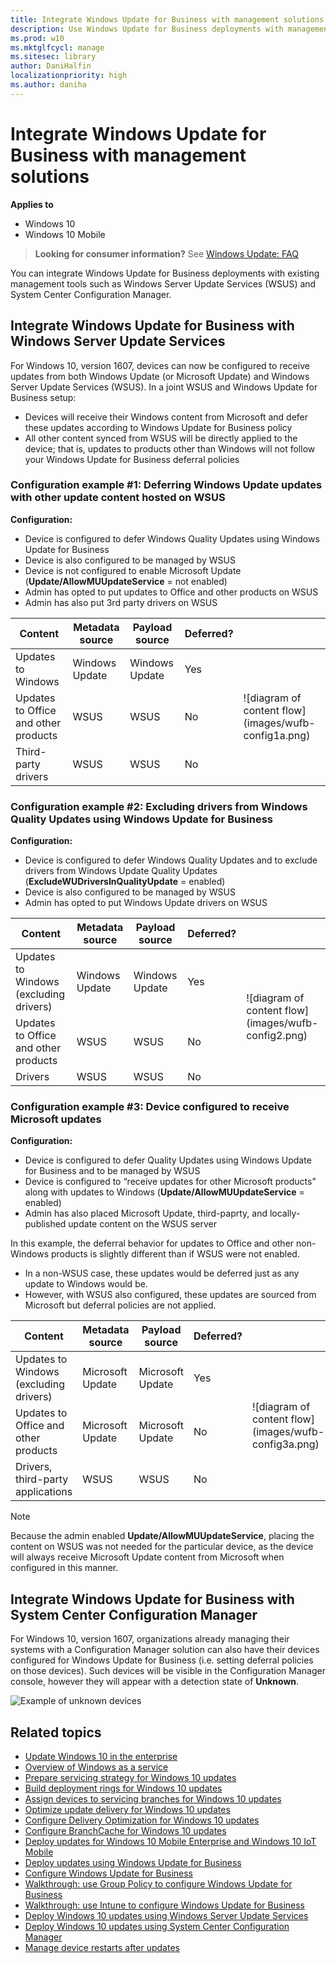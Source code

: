 ```yaml
---
title: Integrate Windows Update for Business with management solutions (Windows 10)
description: Use Windows Update for Business deployments with management tools such as Windows Server Update Services (WSUS) and System Center Configuration Manager.
ms.prod: w10
ms.mktglfcycl: manage
ms.sitesec: library
author: DaniHalfin
localizationpriority: high
ms.author: daniha
---
```


# Integrate Windows Update for Business with management solutions


**Applies to**

- Windows 10
- Windows 10 Mobile

> **Looking for consumer information?** See [Windows Update: FAQ](https://support.microsoft.com/help/12373/windows-update-faq) 

You can integrate Windows Update for Business deployments with existing management tools such as Windows Server Update Services (WSUS) and System Center Configuration Manager.

## Integrate Windows Update for Business with Windows Server Update Services


For Windows 10, version 1607, devices can now be configured to receive updates from both Windows Update (or Microsoft Update) and Windows Server Update Services (WSUS).  In a joint WSUS and Windows Update for Business setup:

- Devices will receive their Windows content from Microsoft and defer these updates according to Windows Update for Business policy
- All other content synced from WSUS will be directly applied to the device; that is, updates to products other than Windows will not follow your Windows Update for Business deferral policies

### Configuration example \#1: Deferring Windows Update updates with other update content hosted on WSUS

**Configuration:**

- Device is configured to defer Windows Quality Updates using Windows Update for Business
- Device is also configured to be managed by WSUS
- Device is not configured to enable Microsoft Update (**Update/AllowMUUpdateService** = not enabled)
- Admin has opted to put updates to Office and other products on WSUS
- Admin has also put 3rd party drivers on WSUS

<table><thead><th>Content</th><th>Metadata source</th><th>Payload source</th><th>Deferred?</th><th></th></thead>
<tbody><tr><td>Updates to Windows</td><td>Windows Update</td><td>Windows Update</td><td>Yes</td><td rowspan="3">![diagram of content flow](images/wufb-config1a.png)</td></tr>
<tr><td>Updates to Office and other products</td><td>WSUS</td><td>WSUS</td><td>No</td></tr>
<tr><td>Third-party drivers</td><td>WSUS</td><td>WSUS</td><td>No</td></tr>
</table>

### Configuration example \#2: Excluding drivers from Windows Quality Updates using Windows Update for Business 

**Configuration:**

- Device is configured to defer Windows Quality Updates and to exclude drivers from Windows Update Quality Updates (**ExcludeWUDriversInQualityUpdate** = enabled)
- Device is also configured to be managed by WSUS
- Admin has opted to put Windows Update drivers on WSUS


<table><thead><th>Content</th><th>Metadata source</th><th>Payload source</th><th>Deferred?</th><th></th></thead>
<tbody><tr><td>Updates to Windows (excluding drivers)</td><td>Windows Update</td><td>Windows Update</td><td>Yes</td><td rowspan="4">![diagram of content flow](images/wufb-config2.png)</td></tr>
<tr><td>Updates to Office and other products</td><td>WSUS</td><td>WSUS</td><td>No</td></tr>
<tr><td>Drivers</td><td>WSUS</td><td>WSUS</td><td>No</td></tr>

</table>

### Configuration example \#3: Device configured to receive Microsoft updates 

**Configuration:**

- Device is configured to defer Quality Updates using Windows Update for Business and to be managed by WSUS
- Device is configured to “receive updates for other Microsoft products” along with updates to Windows (**Update/AllowMUUpdateService** = enabled)
- Admin has also placed Microsoft Update, third-paprty, and locally-published update content on the WSUS server

In this example, the deferral behavior for updates to Office and other non-Windows products is slightly different than if WSUS were not enabled. 
- In a non-WSUS case, these updates would be deferred just as any update to Windows would be.  
- However, with WSUS also configured, these updates are sourced from Microsoft but deferral policies are not applied.  


<table><thead><th>Content</th><th>Metadata source</th><th>Payload source</th><th>Deferred?</th><th></th></thead>
<tbody><tr><td>Updates to Windows (excluding drivers)</td><td>Microsoft Update</td><td>Microsoft Update</td><td>Yes</td><td rowspan="3">![diagram of content flow](images/wufb-config3a.png)</td></tr>
<tr><td>Updates to Office and other products</td><td>Microsoft Update</td><td>Microsoft Update</td><td>No</td></tr>
<tr><td>Drivers, third-party applications</td><td>WSUS</td><td>WSUS</td><td>No</td></tr>
</table>

>[!NOTE]
> Because the admin enabled **Update/AllowMUUpdateService**, placing the content on WSUS was not needed for the particular device, as the device will always receive Microsoft Update content from Microsoft when configured in this manner.

## Integrate Windows Update for Business with System Center Configuration Manager

For Windows 10, version 1607, organizations already managing their systems with a Configuration Manager solution can also have their devices configured for Windows Update for Business (i.e. setting deferral policies on those devices). Such devices will be visible in the Configuration Manager console, however they will appear with a detection state of **Unknown**.

![Example of unknown devices](images/wufb-sccm.png)



## Related topics

- [Update Windows 10 in the enterprise](index.md)
- [Overview of Windows as a service](waas-overview.md)
- [Prepare servicing strategy for Windows 10 updates](waas-servicing-strategy-windows-10-updates.md)
- [Build deployment rings for Windows 10 updates](waas-deployment-rings-windows-10-updates.md)
- [Assign devices to servicing branches for Windows 10 updates](waas-servicing-branches-windows-10-updates.md)
- [Optimize update delivery for Windows 10 updates](waas-optimize-windows-10-updates.md)
- [Configure Delivery Optimization for Windows 10 updates](waas-delivery-optimization.md)
- [Configure BranchCache for Windows 10 updates](waas-branchcache.md)
- [Deploy updates for Windows 10 Mobile Enterprise and Windows 10 IoT Mobile](waas-mobile-updates.md) 
- [Deploy updates using Windows Update for Business](waas-manage-updates-wufb.md)
- [Configure Windows Update for Business](waas-configure-wufb.md)
- [Walkthrough: use Group Policy to configure Windows Update for Business](waas-wufb-group-policy.md)
- [Walkthrough: use Intune to configure Windows Update for Business](waas-wufb-intune.md)
- [Deploy Windows 10 updates using Windows Server Update Services](waas-manage-updates-wsus.md)
- [Deploy Windows 10 updates using System Center Configuration Manager](waas-manage-updates-configuration-manager.md)
- [Manage device restarts after updates](waas-restart.md)

